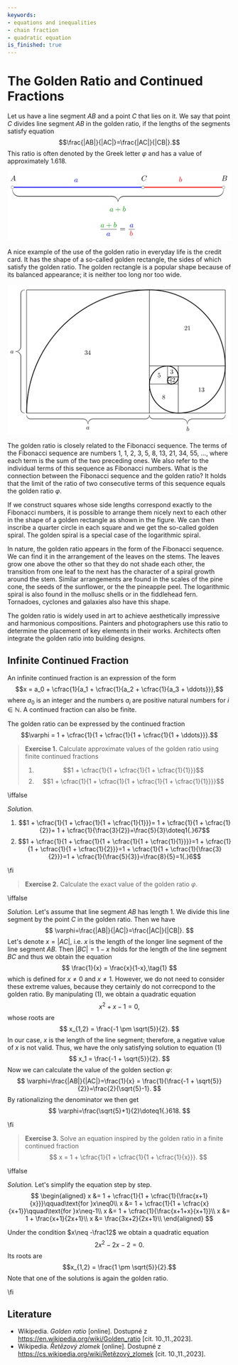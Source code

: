 ```yaml
---
keywords:
- equations and inequalities
- chain fraction
- quadratic equation
is_finished: true
---
```


# The Golden Ratio and Continued Fractions

Let us have a line segment $AB$ and a point $C$ that lies on it. We say that point $C$ 
divides line segment $AB$ in the golden ratio, 
if the lengths of the segments satisfy equation $$\frac{|AB|}{|AC|}=\frac{|AC|}{|CB|}.$$ 
This ratio is often denoted by the Greek letter $\varphi$ 
and has a value of approximately $1{.}618$.

![A line segment divided in the ratio of the golden section](00027_1.jpg)

A nice example of the use of the golden ratio in everyday life is the credit card. 
It has the shape of a so-called golden rectangle, the sides of which satisfy the golden ratio. 
The golden rectangle is a popular shape because of its balanced appearance; 
it is neither too long nor too wide.

![Golden rectangle and golden spiral](00027_2.jpg)

The golden ratio is closely related to the Fibonacci sequence. 
The terms of the Fibonacci sequence are numbers 
$1$, $1$, $2$, $3$, $5$, $8$, $13$, $21$, $34$, $55$, ..., where each term 
is the sum of the two preceding ones. 
We also refer to the individual terms of this sequence as Fibonacci numbers. 
What is the connection between the Fibonacci sequence and the golden ratio? 
It holds that the limit of the ratio of two consecutive terms 
of this sequence equals the golden ratio $\varphi$.

If we construct squares whose side lengths correspond exactly to the Fibonacci numbers, 
it is possible to arrange them nicely next to each other 
in the shape of a golden rectangle as shown in the figure. 
We can then inscribe a quarter circle in each square and we get the so-called 
golden spiral. The golden spiral is a special case of the logarithmic spiral.

In nature, the golden ratio appears in the form of the Fibonacci sequence. 
We can find it in the arrangement of the leaves on the stems.
The leaves grow one above the other so that they do not shade each other, 
the transition from one leaf to the next has the character 
of a spiral growth around the stem. 
Similar arrangements are found in the scales of the pine cone, 
the seeds of the sunflower, or the the pineapple peel. 
The logarithmic spiral is also found in the mollusc shells or in the 
fiddlehead fern. Tornadoes, cyclones and galaxies also have this shape.

The golden ratio is widely used in art to achieve aesthetically impressive 
and harmonious compositions. Painters and photographers use this ratio 
to determine the placement of key elements in their works. 
Architects often integrate the golden ratio into building designs.

## Infinite Continued Fraction

An infinite continued fraction is an expression of the form
$$x = a_0 + \cfrac{1}{a_1 + \cfrac{1}{a_2 + \cfrac{1}{a_3 + \ddots}}},$$
where $a_0$ is an integer and the numbers $a_i$ are positive natural numbers for  $i\in\mathbb{N}$. A continued fraction can also be finite.

The golden ratio can be expressed by the continued fraction
$$\varphi = 1 + \cfrac{1}{1 + \cfrac{1}{1 + \cfrac{1}{1 + \ddots}}}.$$

> **Exercise 1.**
> Calculate approximate values of the golden ratio using finite continued fractions
>
> 1. $$1 + \cfrac{1}{1 + \cfrac{1}{1 + \cfrac{1}{1}}}$$
> 2. $$1 + \cfrac{1}{1 + \cfrac{1}{1 + \cfrac{1}{1 + \cfrac{1}{1}}}}$$

\iffalse

*Solution.* 

1. $$1 + \cfrac{1}{1 + \cfrac{1}{1 + \cfrac{1}{1}}}= 1 + \cfrac{1}{1 + \cfrac{1}{2}}= 1 + \cfrac{1}{\frac{3}{2}}=\frac{5}{3}\doteq1{.}67$$
2. $$1 + \cfrac{1}{1 + \cfrac{1}{1 + \cfrac{1}{1 + \cfrac{1}{1}}}}=1 + \cfrac{1}{1 + \cfrac{1}{1 + \cfrac{1}{2}}}=1 + \cfrac{1}{1 + \cfrac{1}{\frac{3}{2}}}=1 + \cfrac{1}{\frac{5}{3}}=\frac{8}{5}=1{.}6$$

\fi

> **Exercise 2.**
> Calculate the exact value of the golden ratio $\varphi$.

\iffalse

*Solution.* 
Let's assume that line segment $AB$ has length $1$. We divide this line segment 
by the point $C$ in the golden ratio. Then we have
$$
\varphi=\frac{|AB|}{|AC|}=\frac{|AC|}{|CB|}.
$$ 
Let's denote 
$x=|AC|$, i.e. $x$ is the length of the longer line segment of the line segment $AB$. 
Then $|BC|=1-x$ holds for the length of the line segment $BC$ 
and thus we obtain the equation
$$
\frac{1}{x} = \frac{x}{1-x},\tag{1}
$$
which is defined for $x\neq0 \text{ and } x\neq1$. 
However, we do not need to consider these extreme values, 
because they certainly do not correcpond to the golden ratio.
By manipulating (1), we obtain a quadratic equation
$$
x^2 + x - 1 = 0,
$$
whose roots are
$$
x_{1,2} = \frac{-1 \pm \sqrt{5}}{2}.
$$
In our case, $x$ is the length of the line segment; therefore, a negative value of $x$ is not valid. 
Thus, we have the only satisfying solution to equation (1)
$$
x_1 = \frac{-1 + \sqrt{5}}{2}.
$$
Now we can calculate the value of the golden section $\varphi$:
$$
\varphi=\frac{|AB|}{|AC|}=\frac{1}{x} = \frac{1}{\frac{-1 + \sqrt{5}}{2}}=\frac{2}{\sqrt{5}-1}.
$$
By rationalizing the denominator we then get
$$
\varphi=\frac{\sqrt{5}+1}{2}\doteq1{.}618.
$$

\fi

> **Exercise 3.**
> Solve an equation inspired by the golden ratio in a finite continued fraction
> $$ x = 1 + \cfrac{1}{1 + \cfrac{1}{1 + \cfrac{1}{x}}}. $$

\iffalse

*Solution.* Let's simplify the equation step by step.
$$
\begin{aligned}
x &= 1 + \cfrac{1}{1 + \cfrac{1}{\frac{x+1}{x}}}\qquad\text{for }x\neq0\\
x &= 1 + \cfrac{1}{1 + \cfrac{x}{x+1}}\qquad\text{for }x\neq-1\\
x &= 1 + \cfrac{1}{\frac{x+1+x}{x+1}}\\
x &= 1 + \frac{x+1}{2x+1}\\
x &= \frac{3x+2}{2x+1}\\
\end{aligned}
$$


Under the condition $x\neq -\frac12$ we obtain a quadratic equation
$$2x^2 - 2x - 2 = 0.$$
Its roots are
$$x_{1,2} = \frac{1 \pm \sqrt{5}}{2}.$$
Note that one of the solutions is again the golden ratio.

\fi

## Literature

* Wikipedia. *Golden ratio* [online]. Dostupné z https://en.wikipedia.org/wiki/Golden_ratio [cit. 10.\,11.\,2023].
* Wikipedia. *Řetězový zlomek* [online]. Dostupné z https://cs.wikipedia.org/wiki/Řetězový_zlomek [cit. 10.\,11.\,2023].

